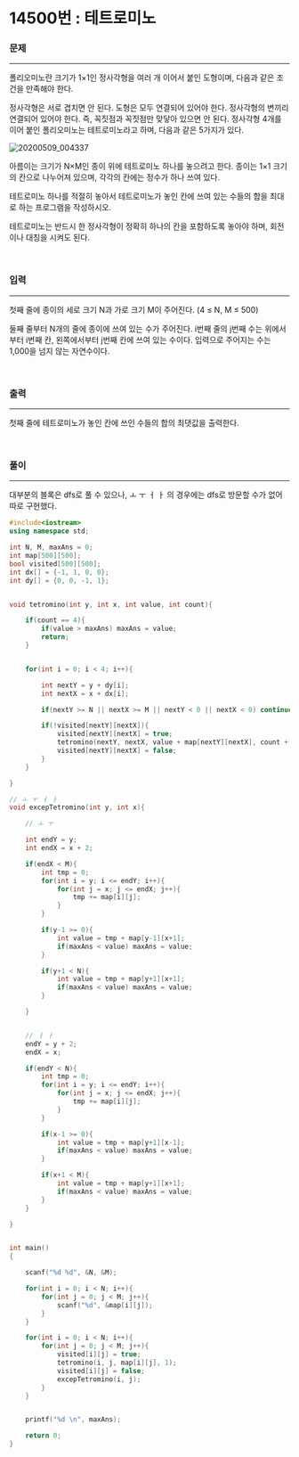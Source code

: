 14500번 : 테트로미노
=============

### 문제
***
폴리오미노란 크기가 1×1인 정사각형을 여러 개 이어서 붙인 도형이며, 다음과 같은 조건을 만족해야 한다.

정사각형은 서로 겹치면 안 된다.
도형은 모두 연결되어 있어야 한다.
정사각형의 변끼리 연결되어 있어야 한다. 즉, 꼭짓점과 꼭짓점만 맞닿아 있으면 안 된다.
정사각형 4개를 이어 붙인 폴리오미노는 테트로미노라고 하며, 다음과 같은 5가지가 있다.


![20200509_004337](https://i.imgur.com/lVNw2BT.png)


아름이는 크기가 N×M인 종이 위에 테트로미노 하나를 놓으려고 한다. 종이는 1×1 크기의 칸으로 나누어져 있으며, 각각의 칸에는 정수가 하나 쓰여 있다.

테트로미노 하나를 적절히 놓아서 테트로미노가 놓인 칸에 쓰여 있는 수들의 합을 최대로 하는 프로그램을 작성하시오.

테트로미노는 반드시 한 정사각형이 정확히 하나의 칸을 포함하도록 놓아야 하며, 회전이나 대칭을 시켜도 된다.

<br>

### 입력
***

첫째 줄에 종이의 세로 크기 N과 가로 크기 M이 주어진다. (4 ≤ N, M ≤ 500)

둘째 줄부터 N개의 줄에 종이에 쓰여 있는 수가 주어진다. i번째 줄의 j번째 수는 위에서부터 i번째 칸, 왼쪽에서부터 j번째 칸에 쓰여 있는 수이다. 입력으로 주어지는 수는 1,000을 넘지 않는 자연수이다.

<br>

### 출력
***

첫째 줄에 테트로미노가 놓인 칸에 쓰인 수들의 합의 최댓값을 출력한다.

<br>

### 풀이
***

대부분의 블록은 dfs로 풀 수 있으나,
ㅗ ㅜ ㅓ ㅏ 의 경우에는 dfs로 방문할 수가 없어 따로 구현했다.


```c++
#include<iostream>
using namespace std;

int N, M, maxAns = 0;
int map[500][500];
bool visited[500][500];
int dx[] = {-1, 1, 0, 0};
int dy[] = {0, 0, -1, 1};


void tetromino(int y, int x, int value, int count){

	if(count == 4){
		if(value > maxAns) maxAns = value;
		return;
	}


	for(int i = 0; i < 4; i++){

		int nextY = y + dy[i];
		int nextX = x + dx[i];

		if(nextY >= N || nextX >= M || nextY < 0 || nextX < 0) continue;

		if(!visited[nextY][nextX]){
			visited[nextY][nextX] = true;
			tetromino(nextY, nextX, value + map[nextY][nextX], count + 1);
			visited[nextY][nextX] = false;
		}
	}

}

// ㅗ ㅜ ㅓ ㅏ
void excepTetromino(int y, int x){

	// ㅗ ㅜ

	int endY = y;
	int endX = x + 2;

	if(endX < M){
		int tmp = 0;
		for(int i = y; i <= endY; i++){
			for(int j = x; j <= endX; j++){
				tmp += map[i][j];
			}
		}

		if(y-1 >= 0){
			int value = tmp + map[y-1][x+1];
			if(maxAns < value) maxAns = value;
		}

		if(y+1 < N){
			int value = tmp + map[y+1][x+1];
			if(maxAns < value) maxAns = value;
		}

	}


	// ㅓ ㅏ
	endY = y + 2;
	endX = x;

	if(endY < N){
		int tmp = 0;
		for(int i = y; i <= endY; i++){
			for(int j = x; j <= endX; j++){
				tmp += map[i][j];
			}
		}

		if(x-1 >= 0){
			int value = tmp + map[y+1][x-1];
			if(maxAns < value) maxAns = value;
		}

		if(x+1 < M){
			int value = tmp + map[y+1][x+1];
			if(maxAns < value) maxAns = value;
		}
	}

}


int main()
{

	scanf("%d %d", &N, &M);

	for(int i = 0; i < N; i++){
		for(int j = 0; j < M; j++){
			scanf("%d", &map[i][j]);
		}
	}

	for(int i = 0; i < N; i++){
		for(int j = 0; j < M; j++){
			visited[i][j] = true;
			tetromino(i, j, map[i][j], 1);
			visited[i][j] = false;
			excepTetromino(i, j);
		}
	}


	printf("%d \n", maxAns);

	return 0;
}
```
